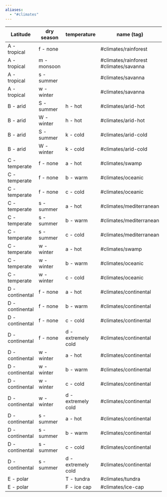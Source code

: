 ```yaml
---
aliases:
  - "#climates"
---
```



| Latitude        | dry season  | temperature        | name (tag)                           |
| --------- | ----------- | -------------- | ----- |
| A - tropical    | f - none    |                    | #climates/rainforest                  |
| A - tropical    | m - monsoon |                    | #climates/rainforest #climates/savanna |
| A - tropical    | s - summer  |                    | #climates/savanna                     |
| A - tropical    | w - winter  |                    | #climates/savanna                     |
| B - arid        | S - summer  | h - hot            | #climates/arid-hot                    |
| B - arid        | W - winter  | h - hot            | #climates/arid-hot                    |
| B - arid        | S - summer  | k - cold           | #climates/arid-cold                   |
| B - arid        | W - winter  | k - cold           | #climates/arid-cold                   |
| C - temperate   | f - none    | a - hot            | #climates/swamp           |
| C - temperate   | f - none    | b - warm           | #climates/oceanic                     |
| C - temperate   | f - none    | c - cold           | #climates/oceanic                     |
| C - temperate   | s - summer  | a - hot            | #climates/mediterranean               |
| C - temperate   | s - summer  | b - warm           | #climates/mediterranean               |
| C - temperate   | s - summer  | c - cold           | #climates/mediterranean               |
| C - temperate   | w - winter  | a - hot            | #climates/swamp           |
| C - temperate   | w - winter  | b - warm           | #climates/oceanic                     |
| C - temperate   | w - winter  | c - cold           | #climates/oceanic                     |
| D - continental | f - none    | a - hot            | #climates/continental                 |
| D - continental | f - none    | b - warm           | #climates/continental                 |
| D - continental | f - none    | c - cold           | #climates/continental                 |
| D - continental | f - none    | d - extremely cold | #climates/continental                 |
| D - continental | w - winter  | a - hot            | #climates/continental                 |
| D - continental | w - winter  | b - warm           | #climates/continental                 |
| D - continental | w - winter  | c - cold           | #climates/continental                 |
| D - continental | w - winter  | d - extremely cold | #climates/continental                 |
| D - continental | s - summer  | a - hot            | #climates/continental                 |
| D - continental | s - summer  | b - warm           | #climates/continental                 |
| D - continental | s - summer  | c - cold           | #climates/continental                 |
| D - continental | s - summer  | d - extremely cold | #climates/continental                 |
| E - polar       |             | T - tundra         | #climates/tundra                      |
| E - polar       |             | F - ice cap        | #climates/ice-cap                     |
